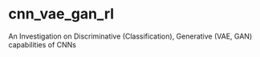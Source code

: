# cnn_vae_gan_rl
An Investigation on Discriminative (Classification), Generative (VAE, GAN) capabilities of CNNs
